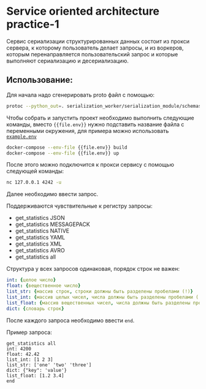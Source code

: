 # Service oriented architecture practice-1

Сервис сериализации структурированных данных состоит из прокси сервера, к которому пользователь делает запросы, и из воркеров, которым перенаправляется пользовательский запрос и которые выполняют сериализацию и десериализацию.

## Использование:

Для начала надо сгенерировать proto файл с помощью:

```bash
protoc --python_out=. serialization_worker/serialization_module/schemas/proto_scheme.proto
```

Чтобы собрать и запустить проект необходимо выполнить  следующие команды, вместо `{{file.env}}` нужно подставить название файла с переменными окружения, для примера можно использовать [`example.env`](https://github.com/cherepasshka/soa-practice-1/blob/main/example.env)

```bash
docker-compose --env-file {{file.env}} build
docker-compose --env-file {{file.env}} up
```
После этого можно подключится к прокси сервису с помощью следующей команды:

```bash
nc 127.0.0.1 4242 -u
```
Далее необходимо ввести запрос.

Поддерживаются чувствительные к регистру запросы:

- get_statistics JSON
- get_statistics MESSAGEPACK
- get_statistics NATIVE
- get_statistics YAML
- get_statistics XML
- get_statistics AVRO
- get_statistics all

Структура у всех запросов одинаковая, порядок строк не важен:
```yaml
int: {целое число}
float: {вещественное число}
list_str: {массив строк, строки должны быть разделены пробелами (!)}
list_int: {массив целых чисел, числа должны быть разделены пробелами (!)}
list_float: {массив вещественных чисел, числа должны быть разделены пробелами (!)}
dict: {словарь строк}
```

После каждого запроса необходимо ввести `end`.

Пример запроса:

```
get_statistics all
int: 4200
float: 42.42
list_int: [1 2 3]
list_str: ['one' 'two' 'three']
dict: {"key": 'value'}
list_float: [1.2 3.4]
end
```